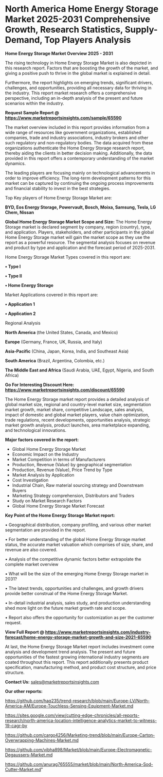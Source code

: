 # North America Home Energy Storage Market 2025-2031 Comprehensive Growth, Research Statistics, Supply-Demand,  Top Players Analysis

<Strong> Home Energy Storage Market Overview 2025 - 2031</strong>

The rising technology in Home Energy Storage Market is also depicted in this research report. Factors that are boosting the growth of the market, and giving a positive push to thrive in the global market is explained in detail.

Furthermore, the report highlights on emerging trends, significant drivers, challenges, and opportunities, providing all necessary data for thriving in the industry. This report market research offers a comprehensive perspective, including an in-depth analysis of the present and future scenarios within the industry.

<strong>Request Sample Report @ <a href=https://www.marketreportsinsights.com/sample/65590>https://www.marketreportsinsights.com/sample/65590</a></strong>

The market overview included in this report provides information from a wide range of resources like government organizations, established companies, trade and industry associations, industry brokers and other such regulatory and non-regulatory bodies. The data acquired from these organizations authenticate the Home Energy Storage research report, thereby aiding the clients in better decision making. Additionally, the data provided in this report offers a contemporary understanding of the market dynamics.

The leading players are focusing mainly on technological advancements in order to improve efficiency. The long-term development patterns for this market can be captured by continuing the ongoing process improvements and financial stability to invest in the best strategies.

Top Key players of Home Energy Storage Market are:

<strong>BYD, Eos Energy Storage, Powervault, Bosch, Moixa, Samsung, Tesla, LG Chem, Nissan</strong>

<strong><b>Global Home Energy Storage Market Scope and Size:</b></strong>
The Home Energy Storage market is declared segment by company, region (country), type, and application. Players, stakeholders, and other participants in the global Home Energy Storage market will gain the market scope as they use the report as a powerful resource. The segmental analysis focuses on revenue and product by type and application and the forecast period of 2025-2031.

Home Energy Storage Market Types covered in this report are:

<strong>• Type I

• Type II

• Home Energy Storage</strong>

Market Applications covered in this report are:

<strong>• Application 1

• Application 2</strong> 

Regional Analysis

<strong>North America</strong> (the United States, Canada, and Mexico)

<strong>Europe</strong> (Germany, France, UK, Russia, and Italy)

<strong>Asia-Pacific</strong> (China, Japan, Korea, India, and Southeast Asia)

<strong>South America</strong> (Brazil, Argentina, Colombia, etc.)

<strong>The Middle East and Africa</strong> (Saudi Arabia, UAE, Egypt, Nigeria, and South Africa)

<strong>Go For Interesting Discount Here: <a href=https://www.marketreportsinsights.com/discount/65590>https://www.marketreportsinsights.com/discount/65590</a></strong>

The Home Energy Storage market report provides a detailed analysis of global market size, regional and country-level market size, segmentation market growth, market share, competitive Landscape, sales analysis, impact of domestic and global market players, value chain optimization, trade regulations, recent developments, opportunities analysis, strategic market growth analysis, product launches, area marketplace expanding, and technological innovations.

<strong><b>Major factors covered in the report:</b></strong>
<ul>
  <li>Global Home Energy Storage Market </li>
  <li>Economic Impact on the Industry</li>
  <li>Market Competition in terms of Manufacturers</li>
  <li>Production, Revenue (Value) by geographical segmentation</li>
  <li>Production, Revenue (Value), Price Trend by Type</li>
  <li>Market Analysis by Application</li>
  <li>Cost Investigation</li>
  <li>Industrial Chain, Raw material sourcing strategy and Downstream Buyers</li>
  <li>Marketing Strategy comprehension, Distributors and Traders</li>
  <li>Study on Market Research Factors</li>
  <li>Global Home Energy Storage Market Forecast</li>
</ul>

<strong><b>Key Point of the Home Energy Storage Market report:</b></strong>

• Geographical distribution, company profiling, and various other market segmentation are provided in the report.

• For better understanding of the global Home Energy Storage market status, the accurate market valuation which comprises of size, share, and revenue are also covered.

• Analysis of the competitive dynamic factors better extrapolate the complete market overview

• What will be the size of the emerging Home Energy Storage market in 2031?

• The latest trends, opportunities and challenges, and growth drivers provide better construal of the Home Energy Storage Market.

• In-detail industrial analysis, sales study, and production understanding shed more light on the future market growth rate and scope.

• Report also offers the opportunity for customization as per the customer request.

<strong><b>View Full Report @ <a href=https://www.marketreportsinsights.com/industry-forecast/home-energy-storage-market-growth-and-size-2021-65590>https://www.marketreportsinsights.com/industry-forecast/home-energy-storage-market-growth-and-size-2021-65590</a></b></strong>


At last, the Home Energy Storage Market report includes investment come analysis and development trend analysis. The present and future opportunities of the fastest growing international industry segments are coated throughout this report. This report additionally presents product specification, manufacturing method, and product cost structure, and price structure.

<strong>Contact Us:</strong>
sales@marketreportsinsights.com

<strong>Our other reports:</strong>

<a href=https://github.com/haq235/trend-research/blob/main/Europe-LV/North-America-AM/Europe-Touchless-Sensing-Equipment-Market.md>https://github.com/haq235/trend-research/blob/main/Europe-LV/North-America-AM/Europe-Touchless-Sensing-Equipment-Market.md</a>

<a href=https://sites.google.com/view/cutting-edge-chronicles/all-reports-research/north-america-location-intelligence-analytics-market-to-witness-19-cagr-by>https://sites.google.com/view/cutting-edge-chronicles/all-reports-research/north-america-location-intelligence-analytics-market-to-witness-19-cagr-by</a>

<a href=https://github.com/cargo4256/Marketing-trend/blob/main/Europe-Carton-Overwrapping-Machines-Market.md>https://github.com/cargo4256/Marketing-trend/blob/main/Europe-Carton-Overwrapping-Machines-Market.md</a>

<a href=https://github.com/vibha898/Market/blob/main/Europe-Electromagnetic-Degaussers-Market.md>https://github.com/vibha898/Market/blob/main/Europe-Electromagnetic-Degaussers-Market.md</a>

<a href=https://github.com/anurag765555/market/blob/main/North-America-Sod-Cutter-Market.md>https://github.com/anurag765555/market/blob/main/North-America-Sod-Cutter-Market.md</a>"
